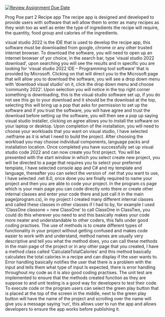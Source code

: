 [![Review Assignment Due Date](https://classroom.github.com/assets/deadline-readme-button-24ddc0f5d75046c5622901739e7c5dd533143b0c8e959d652212380cedb1ea36.svg)](https://classroom.github.com/a/YR6d44Xb)

Prog Poe part 2 
Recipe app 
The recipe app is designed and developed to provide users with software that will allow them to enter as many recipes as they wish too as well as enter the type of ingredients the recipe will require, the quantity, food group and calories of the ingredients. 

visual studio 2022 is the IDE that is used to develop the recipe app,  this software must be downloaded from google, chrome or any other trusted internet browser. To download the software, you will need to open up an internet browser of yor choice, in the search bar, type ‘visual studio 2022 download’, upon searching you will see the results and in specific you are looking for ‘visual studio 2022 IDE – Programming tool software’ that is provided by Microsoft. Clicking on that will direct you to the Microsoft page that will allow you to download the software, you will see a drop down menu with ‘download visual studio’ on it, click the drop down menu and choose ‘community 2022’. Upon selection you will notice in the top right corner something is downloading, this is the visual studio software set up, if you do not see this go to your download and it should be the download at the top, selecting this will bring up a pop that asks for permission to set up the software and if you trust the software, you will have agree and trust the download before setting up the software, you will then see a pop up saying visual studio installer, clicking on agree allows you to install the software on your laptop or desktop. Upon completion of the installation, you will need to choose your workloads that you want on visual studio, I have selected .netframe as it is what I need to build the project. After choosing the workload you may choose individual components, language packs and installation location. Once completed you have successfully set up visual studio code 2022 and can now create you first project. You will be presented with the start window in which you select create new project, you will be directed to a page that requires you to select your preferred template, I have selected console app and C# and my template and language, thereafter you can select the version of .net that you want to use, I have selected .net 8.0, once done you are finally required to name your project and then you are able to code your project. 
In the program.cs page which is your main page you can code directly onto there or create other internal classes and enter your code there and just call it in the main page(program.cs), in my project I created many different internal classes and called these classes in other classes if I had to by, for example I used  ‘ClassOne classone = new ClassOne’ to call ClassOne in ClassTwo, you could do this wherever you need to and this basically makes your code more neater and understandable to other coders, this falls under good coding practises. The use of methods is to create different types of functionality in your project without getting confused and makes code easier to work with and understand, method names are usually very descriptive and tell you what the method does, you can call these methods in the main page of the project or in any other page that you created, I have a method class called ‘CalculateTotalCalories’ and this method basically calculates the total calories in a recipe and can display if the user wants to. Error handling basically notifies the user that there is a problem with the input and tells them what type of input Is expected, there is error handling throughout my code as it is also good coding practises. The unit test are implemented to ensure that the methods created function as they are suppose to and unit testing is a good way for developers to test their code. To execute code or the program users can select the green play button that is placed at the top of the screen in the middle, next to the green play button will have the name  of the project and scrolling over the name will give you a message saying  ‘run’, this allows user to run the app and allows developers to ensure the app works before publishing it.  
